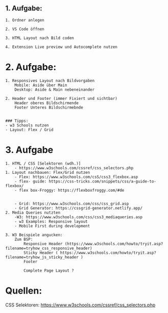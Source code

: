 ##

## 1. Aufgabe:

    1. Ordner anlegen

    2. VS Code öffnen

    3. HTML Layout nach Bild coden

    4. Extension Live preview und Autocomplete nutzen

# 2. Aufgabe:

    1. Responsives Layout nach Bildvorgaben
        Mobile: Aside über Main
        Desktop: Aside & Main nebeneinander

    2. Header und Footer (immer Fixiert und sichtbar)
        Header oberes Bildschirmende
        Footer Unteres Bildschirmebnde

     
    ### Tipps:
    - w3 Schools nutzen 
    - Layout: Flex / Grid

# 3. Aufgabe
    1. HTML / CSS [Selektoren (wdh.)]
        - https://www.w3schools.com/cssref/css_selectors.php
    1. Layout nachbauen: Flex/Grid nutzen
        - Flex: https://www.w3schools.com/csS/css3_flexbox.asp
        - flex- guide: https://css-tricks.com/snippets/css/a-guide-to-flexbox/
        - flex box-Froggy: https://flexboxfroggy.com/#de


        - Grid: https://www.w3schools.com/css/css_grid.asp
        - Grid Generator: https://cssgrid-generator.netlify.app/
    2. Media Queries nutzten
        -W3: https://www.w3schools.com/css/css3_mediaqueries.asp
        - w3 Examples: Responsive layout
        - Mobile First during development
        
    3. W3 Beispiele angucken: 
        Zum BSP:
            Responsive Header (https://www.w3schools.com/howto/tryit.asp?filename=tryhow_css_responsive_header)
            Sticky Header ( https://www.w3schools.com/howto/tryit.asp?filename=tryhow_js_sticky_header )
            Footer 

            Complete Page Layout ?

# Quellen:

CSS Selektoren: https://www.w3schools.com/cssref/css_selectors.php